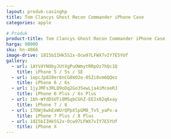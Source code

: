 ```yaml
---
layout: produk-casinghp
title: Tom Clancys Ghost Recon Commander iPhone Case
categories: apple

# Produk
product-title: Tom Clancys Ghost Recon Commander iPhone Case
harga: 90000
sku: hn-4866
image-drive: 18I5bIIHk5S2x-Ocw97LFWX7vIY7E5YUf
gallery:
  - url: 1AYV4YN9byJUtXgPuOWmytRRpOz7hQc1Q
    title: iPhone 5 / 5s / SE
  - url: 1epcJp828er6nCG8mO2e-05Zi8vm6QQez
    title: iPhone 6 / 6s
  - url: 1jyJMFs3RLQ9oDq2Go3SewLja4iMcoeRJ
    title: iPhone 6 Plus / 6s Plus
  - url: 1bh-WYdDSUTi8MSqbCGhZ-EE2x02q6xay
    title: iPhone 7 / 8
  - url: 17DWj6wkExWUrQPpXlpGM8_Tv5_yaPx-a
    title: iPhone 7 Plus / 8 Plus
  - url: 18I5bIIHk5S2x-Ocw97LFWX7vIY7E5YUf
    title: iPhone X
---
```

